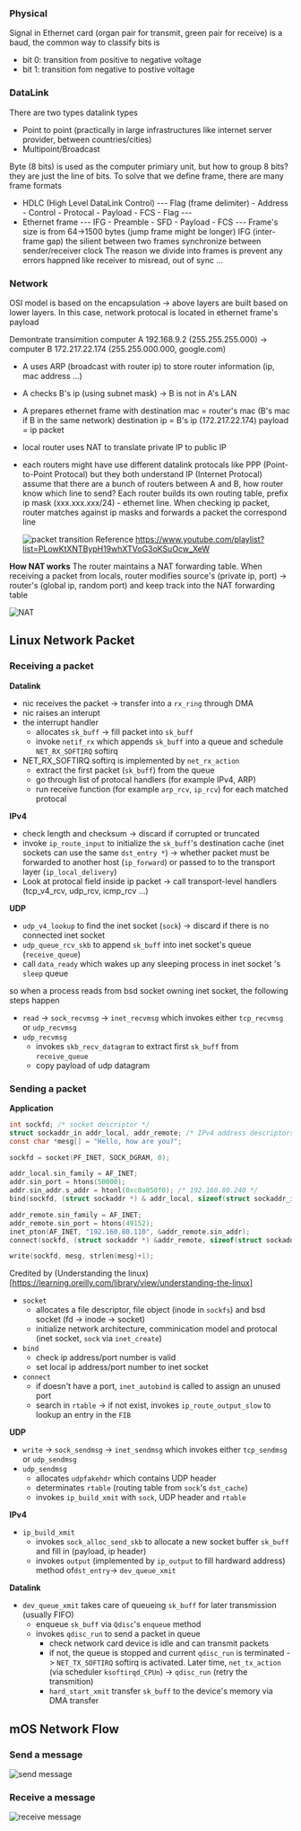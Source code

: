 ### Physical

Signal in Ethernet card (organ pair for transmit, green pair for receive) is a baud, the common way to classify bits is

- bit 0: transition from positive to negative voltage
- bit 1: transition fom negative to postive voltage

### DataLink

There are two types datalink types

- Point to point (practically in large infrastructures like internet server provider, between countries/cities)
- Multipoint/Broadcast

Byte (8 bits) is used as the computer primiary unit, but how to group 8 bits? they are just the line of bits. To solve that we define frame, there are many frame formats

- HDLC (High Level DataLink Control)
  --- Flag (frame delimiter) - Address - Control - Protocal - Payload - FCS - Flag ---
- Ethernet frame
  --- IFG - Preamble - SFD - Payload - FCS ---
  Frame's size is from 64->1500 bytes (jump frame might be longer)
  IFG (inter-frame gap) the silient between two frames synchronize between sender/receiver clock
  The reason we divide into frames is prevent any errors happned like receiver to misread, out of sync ...

### Network

OSI model is based on the encapsulation -> above layers are built based on lower layers. In this case, network protocal is located in ethernet frame's payload

Demontrate transimition computer A 192.168.9.2 (255.255.255.000) -> computer B 172.217.22.174 (255.255.000.000, google.com)

- A uses ARP (broadcast with router ip) to store router information (ip, mac address ...)
- A checks B's ip (using subnet mask) -> B is not in A's LAN
- A prepares ethernet frame with
  destination mac = router's mac (B's mac if B in the same network)
  destination ip = B's ip (172.217.22.174)
  payload = ip packet
- local router uses NAT to translate private IP to public IP
- each routers might have use different datalink protocals like PPP (Point-to-Point Protocal) but they both understand IP (Internet Protocal)
  assume that there are a bunch of routers between A and B, how router know which line to send? Each router builds its own routing table, prefix ip mask (xxx.xxx.xxx/24) - ethernet line. When checking ip packet, router matches against ip masks and forwards a packet the correspond line

  ![packet transition](https://i.imgur.com/xLbpqvd.png)
  Reference https://www.youtube.com/playlist?list=PLowKtXNTBypH19whXTVoG3oKSuOcw_XeW

**How NAT works**
The router maintains a NAT forwarding table. When receiving a packet from locals, router modifies source's (private ip, port) -> router's (global ip, random port) and keep track into the NAT forwarding table

![NAT](https://i.imgur.com/TzZGCJu.gif)

## Linux Network Packet

### Receiving a packet

**Datalink**

- nic receives the packet -> transfer into a `rx_ring` through DMA
- nic raises an interupt
- the interrupt handler
  - allocates `sk_buff` -> fill packet into `sk_buff`
  - invoke `netif_rx` which appends `sk_buff` into a queue and schedule `NET_RX_SOFTIRQ` softirq
- NET_RX_SOFTIRQ softirq is implemented by `net_rx_action`
  - extract the first packet (`sk_buff`) from the queue
  - go through list of protocal handlers (for example IPv4, ARP)
  - run receive function (for example `arp_rcv`, `ip_rcv`) for each matched protocal

**IPv4**

- check length and checksum -> discard if corrupted or truncated
- invoke `ip_route_input` to initialize the `sk_buff`'s destination cache (inet sockets can use the same `dst_entry *`)
  -> whether packet must be forwarded to another host (`ip_forward`) or passed to to the transport layer (`ip_local_delivery`)
- Look at protocal field inside ip packet
  -> call transport-level handlers (tcp_v4_rcv, udp_rcv, icmp_rcv ...)

**UDP**

- `udp_v4_lookup` to find the inet socket (`sock`) -> discard if there is no connected inet socket
- `udp_queue_rcv_skb` to append `sk_buff` into inet socket's queue (`receive_queue`)
- call `data_ready` which wakes up any sleeping process in inet socket 's `sleep` queue

so when a process reads from bsd socket owning inet socket, the following steps happen

- `read` -> `sock_recvmsg` -> `inet_recvmsg` which invokes either `tcp_recvmsg` or `udp_recvmsg`
- `udp_recvmsg`
  - invokes `skb_recv_datagram` to extract first `sk_buff` from `receive_queue`
  - copy payload of udp datagram

### Sending a packet

**Application**

```c
int sockfd; /* socket descriptor */
struct sockaddr_in addr_local, addr_remote; /* IPv4 address descriptors */
const char *mesg[] = "Hello, how are you?";

sockfd = socket(PF_INET, SOCK_DGRAM, 0);

addr_local.sin_family = AF_INET;
addr.sin_port = htons(50000);
addr.sin_addr.s_addr = htonl(0xc0a050f0); /* 192.160.80.240 */
bind(sockfd, (struct sockaddr *) & addr_local, sizeof(struct sockaddr_in));

addr_remote.sin_family = AF_INET;
addr_remote.sin_port = htons(49152);
inet_pton(AF_INET, "192.160.80.110", &addr_remote.sin_addr);
connect(sockfd, (struct sockaddr *) &addr_remote, sizeof(struct sockaddr_in));

write(sockfd, mesg, strlen(mesg)+1);
```

Credited by (Understanding the linux)[https://learning.oreilly.com/library/view/understanding-the-linux]

- `socket`
  - allocates a file descriptor, file object (inode in `sockfs`) and bsd socket (fd -> inode -> socket)
  - initialize network architecture, comminication model and protocal (inet socket, `sock` via `inet_create`)
- `bind`
  - check ip address/port number is valid
  - set local ip address/port number to inet socket
- `connect`
  - if doesn't have a port, `inet_autobind` is called to assign an unused port
  - search in `rtable` -> if not exist, invokes `ip_route_output_slow` to lookup an entry in the `FIB`

**UDP**

- `write` -> `sock_sendmsg` -> `inet_sendmsg` which invokes either `tcp_sendmsg` or `udp_sendmsg`
- `udp_sendmsg`
  - allocates `udpfakehdr` which contains UDP header
  - determinates `rtable` (routing table from `sock`'s `dst_cache`)
  - invokes `ip_build_xmit` with `sock`, UDP header and `rtable`

**IPv4**

- `ip_build_xmit`
  - invokes `sock_alloc_send_skb` to allocate a new socket buffer `sk_buff` and fill in (payload, ip header)
  - invokes `output` (implemented by `ip_output` to fill hardward address) method of`dst_entry`-> `dev_queue_xmit`

**Datalink**

- `dev_queue_xmit` takes care of queueing `sk_buff` for later transmission (usually FIFO)
  - enqueue `sk_buff` via `Qdisc`'s `enqueue` method
  - invokes `qdisc_run` to send a packet in queue
    - check network card device is idle and can transmit packets
    - if not, the queue is stopped and current `qdisc_run` is terminated -> `NET_TX_SOFTIRQ` softirq is activated. Later time, `net_tx_action` (via scheduler `ksoftirqd_CPUn`) -> `qdisc_run` (retry the transmition)
    - `hard_start_xmit` transfer `sk_buff` to the device's memory via DMA transfer

## mOS Network Flow

### Send a message

![send message](https://i.imgur.com/DYSHrIv.jpg)

### Receive a message

![receive message](https://i.imgur.com/BosmFd5.jpg)
